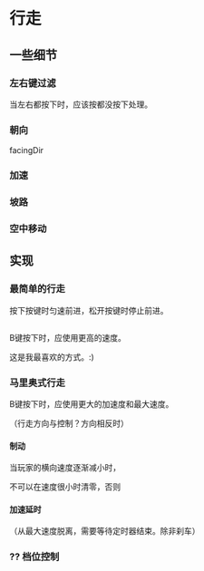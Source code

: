 # 行走

## 一些细节

### 左右键过滤

当左右都按下时，应该按都没按下处理。

### 朝向

facingDir

### 加速

### 坡路

### 空中移动

## 实现

### 最简单的行走

按下按键时匀速前进，松开按键时停止前进。

```java

```

B键按下时，应使用更高的速度。

这是我最喜欢的方式。:)

### 马里奥式行走

B键按下时，应使用更大的加速度和最大速度。

（行走方向与控制？方向相反时）

#### 制动

当玩家的横向速度逐渐减小时，

不可以在速度很小时清零，否则

#### 加速延时

（从最大速度脱离，需要等待定时器结束。除非刹车）

### ?? 档位控制
